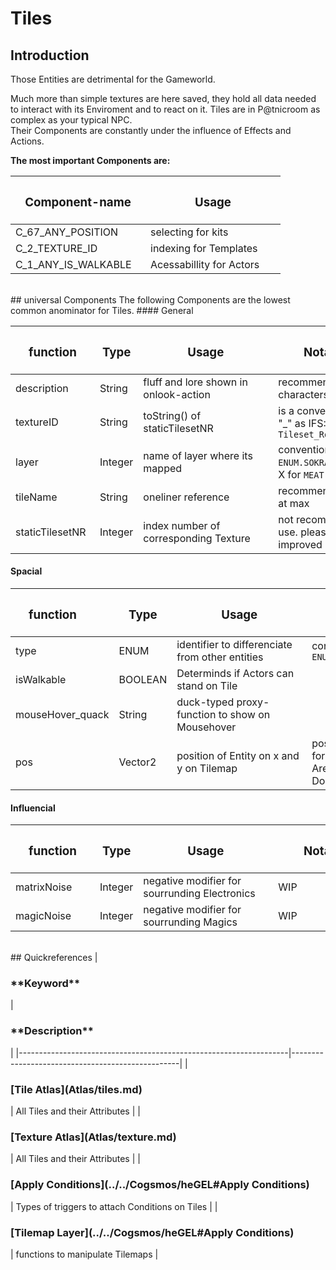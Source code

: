 # Tiles



## Introduction
Those Entities are detrimental for the Gameworld.  

Much more than simple textures are here saved, they hold all data needed to interact with 
its Enviroment and to react on it. Tiles are in P@tnicroom as complex as your typical NPC.  
Their Components are constantly under the influence of Effects and Actions.  
  
**The most important Components are:**  

| <h3 style="width:200px"> **Component-name** </h3>          | <h3 style="width:200px"> **Usage** </h3>           |  
|------------------------------------------------------------|----------------------------------------------------|  
| C_67_ANY_POSITION                                          | selecting for kits                                 |    
| C_2_TEXTURE_ID                                             | indexing for Templates                             |  
| C_1_ANY_IS_WALKABLE                                        | Acessabillity for Actors                           |  



<br>  
## universal Components
The following Components are the lowest common anominator for Tiles.
#### General

| <h3 style="width:119px"> **function** </h3> | <h3>**Type**</h3> | <h3 style="width:200px"> **Usage** </h3> | <h3 style="width:160px"> **Notation** </h3> |  
|------------------|---------|-------------------------------------------------|-----------------------------------------------------------------------------------------------|
| description      | String  | fluff and lore shown in onlook-action           | recommended length is 40 characters at max                                                    |
| textureID        | String  | toString() of staticTilesetNR                   | is a convention of 3 fields with "_" as IFS:<br>  ``Tileset_Row_Collumn``                     |
| layer            | Integer | name of layer where its mapped                  | convention of ``ENUM.SOKRATILES_LAYER.``X``_GROUND``<br> X for ``MEAT`` ``MATRIX`` ``MAGIC``  |
| tileName         | String  | oneliner reference                              | recommended length is 2 words at max                                                          |
| staticTilesetNR  | Integer | index number of corresponding Texture           | not recommended for freqeunt use.   please use textureID for improved readabillity.           |  

#### Spacial
| <h3 style="width:119px"> **function** </h3> | <h3>**Type**</h3> | <h3 style="width:200px"> **Usage** </h3> | <h3 style="width:160px"> **Notation** </h3> |   
|------------------|---------|-------------------------------------------------|-----------------------------------------------------------------------------------------------|
| type             | ENUM    | identifier to differenciate from other entities | convention of ``ENUM.TYPES_ON_MAP.TILE``                                                      |
| isWalkable       | BOOLEAN | Determinds if Actors can stand on Tile          |                                                                                               |
| mouseHover_quack | String  | duck-typed proxy-function to show on Mousehover |                                                                                               |
| pos              | Vector2 | position of Entity on x and y on Tilemap        | posX and posY can be for single getter. <br>  Are Converted from Double to Integer!           |  

#### Influencial
| <h3 style="width:119px"> **function** </h3> | <h3>**Type**</h3> | <h3 style="width:200px"> **Usage** </h3> | <h3 style="width:160px"> **Notation** </h3> |  
|------------------|---------|-------------------------------------------------|-----------------------------------------------------------------------------------------------|
| matrixNoise      | Integer | negative modifier for sourrunding Electronics   | WIP                                                                                           |
| magicNoise       | Integer | negative modifier for sourrunding Magics        | WIP                                                                                           |
      



<br>
## Quickreferences
| <h3 style="width:200px"> **Keyword** </h3>                        | <h3 style="width:200px"> **Description** </h3>   |  
|-------------------------------------------------------------------|--------------------------------------------------|  
| <h3>[Tile Atlas](Atlas/tiles.md)</h3>                             | All Tiles and their Attributes                   |    
| <h3>[Texture Atlas](Atlas/texture.md)</h3>                        | All Tiles and their Attributes                   |
| <h3>[Apply Conditions](../../Cogsmos/heGEL#Apply Conditions)</h3> | Types of triggers to attach Conditions on Tiles  |  
| <h3>[Tilemap Layer](../../Cogsmos/heGEL#Apply Conditions)</h3>    | functions to manipulate Tilemaps                 |  